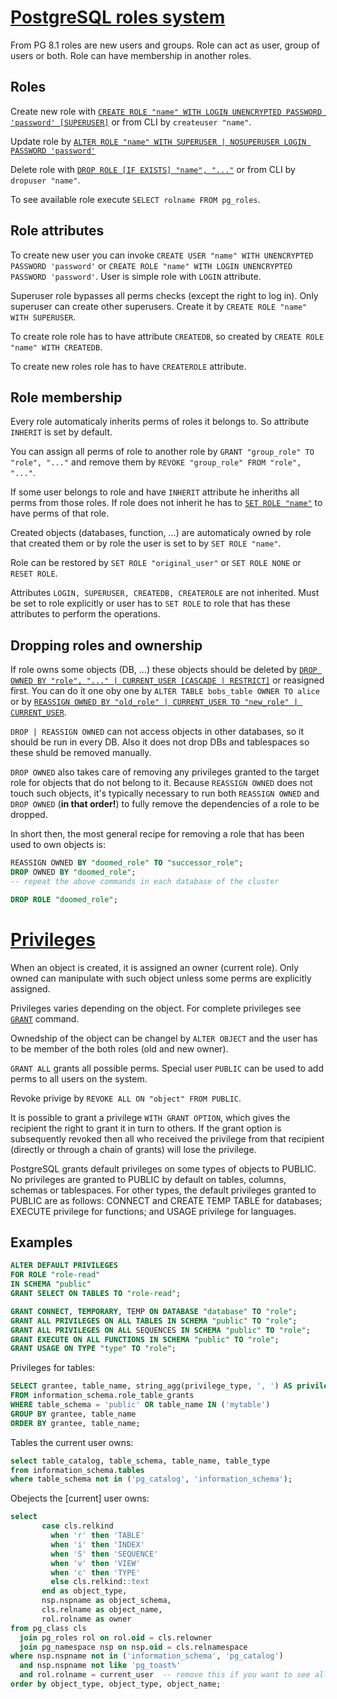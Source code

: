 # [PostgreSQL roles system](http://www.postgresql.org/docs/current/static/user-manag.html)

From PG 8.1 roles are new users and groups. Role can act as user, group of users or both. Role can have membership in another roles.

## Roles
Create new role with [`CREATE ROLE "name" WITH LOGIN UNENCRYPTED PASSWORD 'password' [SUPERUSER]`](http://www.postgresql.org/docs/current/static/sql-createrole.html) or from CLI by `createuser "name"`.

Update role by [`ALTER ROLE "name" WITH SUPERUSER | NOSUPERUSER LOGIN PASSWORD 'password'`](http://www.postgresql.org/docs/current/static/sql-alterrole.html)

Delete role with [`DROP ROLE [IF EXISTS] "name", "..."`](http://www.postgresql.org/docs/current/static/sql-droprole.html) or from CLI by `dropuser "name"`.

To see available role execute `SELECT rolname FROM pg_roles`.

## Role attributes
To create new user you can invoke `CREATE USER "name" WITH UNENCRYPTED PASSWORD 'password'` or `CREATE ROLE "name" WITH LOGIN UNENCRYPTED PASSWORD 'password'`. User is simple role with `LOGIN` attribute.

Superuser role bypasses all perms checks (except the right to log in). Only superuser can create other superusers. Create it by `CREATE ROLE "name" WITH SUPERUSER`.

To create role role has to have attribute `CREATEDB`, so created by `CREATE ROLE "name" WITH CREATEDB`.

To create new roles role has to have `CREATEROLE` attribute.

## Role membership
Every role automaticaly inherits perms of roles it belongs to. So attribute `INHERIT` is set by default.

You can assign all perms of role to another role by `GRANT "group_role" TO "role", "..."` and remove them by `REVOKE "group_role" FROM "role", "..."`.

If some user belongs to role and have `INHERIT` attribute he inheriths all perms from those roles. If role does not inherit he has to [`SET ROLE "name"`](http://www.postgresql.org/docs/current/static/sql-set-role.html) to have perms of that role.

Created objects (databases, function, ...) are automaticaly owned by role that created them or by role the user is set to by `SET ROLE "name"`.

Role can be restored by `SET ROLE "original_user"` or `SET ROLE NONE` or `RESET ROLE`.

Attributes `LOGIN, SUPERUSER, CREATEDB, CREATEROLE` are not inherited. Must be set to role explicitly or user has to `SET ROLE` to role that has these attributes to perform the operations.

## Dropping roles and ownership
If role owns some objects (DB, ...) these objects should be deleted by [`DROP OWNED BY "role", "..." | CURRENT_USER [CASCADE | RESTRICT]`](http://www.postgresql.org/docs/current/static/sql-drop-owned.html) or reasigned first. You can do it one oby one by `ALTER TABLE bobs_table OWNER TO alice` or by [`REASSIGN OWNED BY "old_role" | CURRENT_USER TO "new_role" | CURRENT_USER`](http://www.postgresql.org/docs/current/static/sql-reassign-owned.html).

`DROP | REASSIGN OWNED` can not access objects in other databases, so it should be run in every DB. Also it does not drop DBs and tablespaces so these shuld be removed manually.

`DROP OWNED` also takes care of removing any privileges granted to the target role for objects that do not belong to it. Because `REASSIGN OWNED` does not touch such objects, it's typically necessary to run both `REASSIGN OWNED` and `DROP OWNED` (**in that order!**) to fully remove the dependencies of a role to be dropped.

In short then, the most general recipe for removing a role that has been used to own objects is:

```sql
REASSIGN OWNED BY "doomed_role" TO "successor_role";
DROP OWNED BY "doomed_role";
-- repeat the above commands in each database of the cluster

DROP ROLE "doomed_role";
```

# [Privileges](http://www.postgresql.org/docs/current/static/ddl-priv.html)
When an object is created, it is assigned an owner (current role). Only owned can manipulate with such object unless some perms are explicitly assigned.

Privileges varies depending on the object. For complete privileges see [`GRANT`](http://www.postgresql.org/docs/current/static/sql-grant.html) command.

Ownedship of the object can be changel by `ALTER OBJECT` and the user has to be member of the both roles (old and new owner).

`GRANT ALL` grants all possible perms. Special user `PUBLIC` can be used to add perms to all users on the system.

Revoke privige by `REVOKE ALL ON "object" FROM PUBLIC`.

It is possible to grant a privilege `WITH GRANT OPTION`, which gives the recipient the right to grant it in turn to others. If the grant option is subsequently revoked then all who received the privilege from that recipient (directly or through a chain of grants) will lose the privilege.

PostgreSQL grants default privileges on some types of objects to PUBLIC. No privileges are granted to PUBLIC by default on tables, columns, schemas or tablespaces. For other types, the default privileges granted to PUBLIC are as follows: CONNECT and CREATE TEMP TABLE for databases; EXECUTE privilege for functions; and USAGE privilege for languages.

## Examples

```sql
ALTER DEFAULT PRIVILEGES
FOR ROLE "role-read"
IN SCHEMA "public"
GRANT SELECT ON TABLES TO "role-read";
```

```sql
GRANT CONNECT, TEMPORARY, TEMP ON DATABASE "database" TO "role";
GRANT ALL PRIVILEGES ON ALL TABLES IN SCHEMA "public" TO "role";
GRANT ALL PRIVILEGES ON ALL SEQUENCES IN SCHEMA "public" TO "role";
GRANT EXECUTE ON ALL FUNCTIONS IN SCHEMA "public" TO "role";
GRANT USAGE ON TYPE "type" TO "role";
```

Privileges for tables:
```sql
SELECT grantee, table_name, string_agg(privilege_type, ', ') AS privileges
FROM information_schema.role_table_grants
WHERE table_schema = 'public' OR table_name IN ('mytable')
GROUP BY grantee, table_name
ORDER BY grantee, table_name;
```

Tables the current user owns:
```sql
select table_catalog, table_schema, table_name, table_type
from information_schema.tables
where table_schema not in ('pg_catalog', 'information_schema');
```

Obejects the [current] user owns:
```sql
select
       case cls.relkind
         when 'r' then 'TABLE'
         when 'i' then 'INDEX'
         when 'S' then 'SEQUENCE'
         when 'v' then 'VIEW'
         when 'c' then 'TYPE'
         else cls.relkind::text
       end as object_type,
       nsp.nspname as object_schema,
       cls.relname as object_name,
       rol.rolname as owner
from pg_class cls
  join pg_roles rol on rol.oid = cls.relowner
  join pg_namespace nsp on nsp.oid = cls.relnamespace
where nsp.nspname not in ('information_schema', 'pg_catalog')
  and nsp.nspname not like 'pg_toast%'
  and rol.rolname = current_user  -- remove this if you want to see all objects
order by object_type, object_type, object_name;
```
